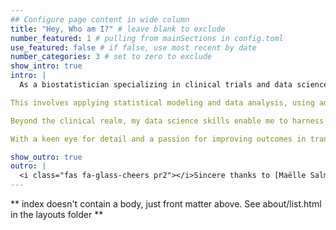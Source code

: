 ```yaml
---
## Configure page content in wide column
title: "Hey, Who am I?" # leave blank to exclude
number_featured: 1 # pulling from mainSections in config.toml
use_featured: false # if false, use most recent by date
number_categories: 3 # set to zero to exclude
show_intro: true
intro: |
  As a biostatistician specializing in clinical trials and data science, I embody a unique blend of analytical rigor and practical application. My work focuses on designing robust studies to evaluate the efficacy and safety of new treatments, ensuring that every phase of the trial adheres to ethical and scientific standards.

This involves applying statistical modeling and data analysis, using advanced techniques to interpret complex datasets. I am proficient in programming languages to create reproducible analyses and visualizations that communicate findings effectively to both scientific and non-scientific audiences.

Beyond the clinical realm, my data science skills enable me to harness machine learning and predictive analytics, transforming raw data into actionable insights. I constantly exploring innovative ways to improve data collection and management processes, enhancing the overall quality of clinical research.

With a keen eye for detail and a passion for improving outcomes in translating data into evidence-based practices that can make a significant impact on public health. 

show_outro: true
outro: |
  <i class="fas fa-glass-cheers pr2"></i>Sincere thanks to [Maëlle Salmon](https://masalmon.eu/) for her help naming this Hugo theme!
---
```


** index doesn't contain a body, just front matter above.
See about/list.html in the layouts folder **
